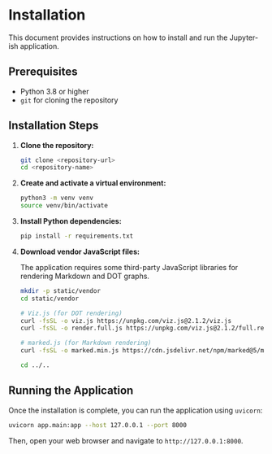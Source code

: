 # Installation

This document provides instructions on how to install and run the Jupyter-ish application.

## Prerequisites

- Python 3.8 or higher
- `git` for cloning the repository

## Installation Steps

1.  **Clone the repository:**

    ```bash
    git clone <repository-url>
    cd <repository-name>
    ```

2.  **Create and activate a virtual environment:**

    ```bash
    python3 -m venv venv
    source venv/bin/activate
    ```

3.  **Install Python dependencies:**

    ```bash
    pip install -r requirements.txt
    ```

4.  **Download vendor JavaScript files:**

    The application requires some third-party JavaScript libraries for rendering Markdown and DOT graphs.

    ```bash
    mkdir -p static/vendor
    cd static/vendor

    # Viz.js (for DOT rendering)
    curl -fsSL -o viz.js https://unpkg.com/viz.js@2.1.2/viz.js
    curl -fsSL -o render.full.js https://unpkg.com/viz.js@2.1.2/full.render.js

    # marked.js (for Markdown rendering)
    curl -fsSL -o marked.min.js https://cdn.jsdelivr.net/npm/marked@5/marked.min.js

    cd ../..
    ```

## Running the Application

Once the installation is complete, you can run the application using `uvicorn`:

```bash
uvicorn app.main:app --host 127.0.0.1 --port 8000
```

Then, open your web browser and navigate to `http://127.0.0.1:8000`.
